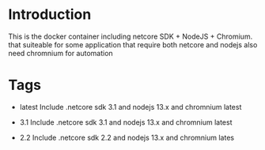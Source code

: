 # Introduction

This is the docker container including netcore SDK + NodeJS + Chromium. that suiteable for some application that require both netcore and nodejs  also need chromnium for automation


# Tags
- latest
  Include .netcore sdk 3.1 and nodejs 13.x and chromnium latest
- 3.1
  Include .netcore sdk 3.1 and nodejs 13.x and chromnium latest

- 2.2
  Include .netcore sdk 2.2 and nodejs 13.x and chromnium lates

